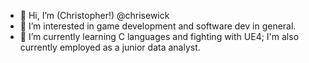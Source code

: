 - 👋 Hi, I’m (Christopher!) @chrisewick
- 👀 I’m interested in game development and software dev in general.
- 🌱 I’m currently learning C languages and fighting with UE4; I'm also currently employed as a junior data analyst.

<!---
chrisewick/chrisewick is a ✨ special ✨ repository because its `README.md` (this file) appears on your GitHub profile.
You can click the Preview link to take a look at your changes.
--->

